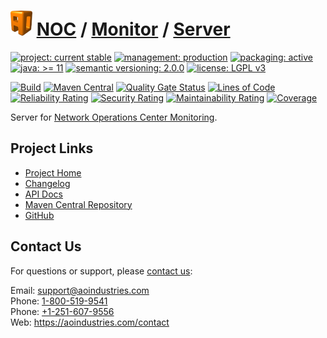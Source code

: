 # [<img src="ao-logo.png" alt="AO Logo" width="35" height="40">](https://github.com/ao-apps) [NOC](https://github.com/ao-apps/noc) / [Monitor](https://github.com/ao-apps/noc-monitor) / [Server](https://github.com/ao-apps/noc-monitor-server)

[![project: current stable](https://aoindustries.com/ao-badges/project-current-stable.svg)](https://aoindustries.com/life-cycle#project-current-stable)
[![management: production](https://aoindustries.com/ao-badges/management-production.svg)](https://aoindustries.com/life-cycle#management-production)
[![packaging: active](https://aoindustries.com/ao-badges/packaging-active.svg)](https://aoindustries.com/life-cycle#packaging-active)  
[![java: &gt;= 11](https://aoindustries.com/ao-badges/java-11.svg)](https://docs.oracle.com/en/java/javase/11/)
[![semantic versioning: 2.0.0](https://aoindustries.com/ao-badges/semver-2.0.0.svg)](http://semver.org/spec/v2.0.0.html)
[![license: LGPL v3](https://aoindustries.com/ao-badges/license-lgpl-3.0.svg)](https://www.gnu.org/licenses/lgpl-3.0)

[![Build](https://github.com/ao-apps/noc-monitor-server/workflows/Build/badge.svg?branch=master)](https://github.com/ao-apps/noc-monitor-server/actions?query=workflow%3ABuild)
[![Maven Central](https://maven-badges.herokuapp.com/maven-central/com.aoindustries/noc-monitor-server/badge.svg)](https://maven-badges.herokuapp.com/maven-central/com.aoindustries/noc-monitor-server)
[![Quality Gate Status](https://sonarcloud.io/api/project_badges/measure?branch=master&project=com.aoapps.platform%3Anoc-monitor-server&metric=alert_status)](https://sonarcloud.io/dashboard?branch=master&id=com.aoapps.platform%3Anoc-monitor-server)
[![Lines of Code](https://sonarcloud.io/api/project_badges/measure?branch=master&project=com.aoapps.platform%3Anoc-monitor-server&metric=ncloc)](https://sonarcloud.io/component_measures?branch=master&id=com.aoapps.platform%3Anoc-monitor-server&metric=ncloc)  
[![Reliability Rating](https://sonarcloud.io/api/project_badges/measure?branch=master&project=com.aoapps.platform%3Anoc-monitor-server&metric=reliability_rating)](https://sonarcloud.io/component_measures?branch=master&id=com.aoapps.platform%3Anoc-monitor-server&metric=Reliability)
[![Security Rating](https://sonarcloud.io/api/project_badges/measure?branch=master&project=com.aoapps.platform%3Anoc-monitor-server&metric=security_rating)](https://sonarcloud.io/component_measures?branch=master&id=com.aoapps.platform%3Anoc-monitor-server&metric=Security)
[![Maintainability Rating](https://sonarcloud.io/api/project_badges/measure?branch=master&project=com.aoapps.platform%3Anoc-monitor-server&metric=sqale_rating)](https://sonarcloud.io/component_measures?branch=master&id=com.aoapps.platform%3Anoc-monitor-server&metric=Maintainability)
[![Coverage](https://sonarcloud.io/api/project_badges/measure?branch=master&project=com.aoapps.platform%3Anoc-monitor-server&metric=coverage)](https://sonarcloud.io/component_measures?branch=master&id=com.aoapps.platform%3Anoc-monitor-server&metric=Coverage)

Server for [Network Operations Center Monitoring](https://github.com/ao-apps/noc-monitor).

## Project Links
* [Project Home](https://aoindustries.com/noc/monitor/server/)
* [Changelog](https://aoindustries.com/noc/monitor/server/changelog)
* [API Docs](https://aoindustries.com/noc/monitor/server/apidocs/)
* [Maven Central Repository](https://central.sonatype.com/artifact/com.aoindustries/noc-monitor-server)
* [GitHub](https://github.com/ao-apps/noc-monitor-server)

## Contact Us
For questions or support, please [contact us](https://aoindustries.com/contact):

Email: [support@aoindustries.com](mailto:support@aoindustries.com)  
Phone: [1-800-519-9541](tel:1-800-519-9541)  
Phone: [+1-251-607-9556](tel:+1-251-607-9556)  
Web: https://aoindustries.com/contact

